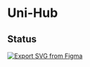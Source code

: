 # Uni-Hub

## Status
[![Export SVG from Figma](https://github.com/TechJunkies-IIITK/Uni-Hub/actions/workflows/github_actions.yml/badge.svg)](https://github.com/TechJunkies-IIITK/Uni-Hub/actions/workflows/github_actions.yml)
